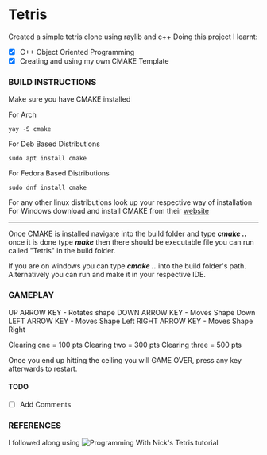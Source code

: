 # Tetris
Created a simple tetris clone using raylib and c++
Doing this project I learnt:
- [x] C++ Object Oriented Programming
- [x] Creating and using my own CMAKE Template

### BUILD INSTRUCTIONS
Make sure you have CMAKE installed

For Arch
```
yay -S cmake
```

For Deb Based Distributions
```
sudo apt install cmake
```

For Fedora Based Distributions
```
sudo dnf install cmake 
```

For any other linux distributions look up your respective way of installation
For Windows download and install CMAKE from their [website](https://cmake.org/download/)
- - - 
Once CMAKE is installed navigate into the build folder and type ***cmake ..*** once it is done type ***make*** 
then there should be executable file you can run called "Tetris" in the build folder.

If you are on windows you can type ***cmake ..*** into the build folder's path.
Alternatively you can run and make it in your respective IDE.


### GAMEPLAY
UP ARROW KEY - Rotates shape
DOWN ARROW KEY - Moves Shape Down
LEFT ARROW KEY - Moves Shape Left
RIGHT ARROW KEY - Moves Shape Right

Clearing one = 100 pts
Clearing two = 300 pts
Clearing three = 500 pts

Once you end up hitting the ceiling you will GAME OVER, press any key afterwards to restart.


#### TODO
- [ ] Add Comments

### REFERENCES
I followed along using ![Programming With Nick's](https://www.youtube.com/watch?v=wVYKG_ch4yM&t=1721s) Tetris tutorial

